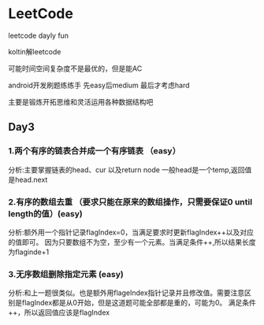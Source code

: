 # LeetCode
leetcode dayly fun

koltin解leetcode 

可能时间空间复杂度不是最优的，但是能AC

android开发刷题练练手 先easy后medium 最后才考虑hard

主要是锻炼开拓思维和灵活运用各种数据结构吧


## Day3

### 1.两个有序的链表合并成一个有序链表 （easy）
分析:主要掌握链表的head、cur 以及return node   一般head是一个temp,返回值是head.next

### 2.有序的数组去重  （要求只能在原来的数组操作，只需要保证0 until length的值）(easy)
分析:额外用一个指针记录flagIndex=0，当满足要求时更新flagIndex++以及对应的值即可。
因为只要数组不为空，至少有一个元素。当满足条件++,所以结果长度为flaginde+1

### 3.无序数组删除指定元素 (easy)
分析:和上一题很类似。也是额外用flageIndex指针记录并且修改值。需要注意区别是flagIndex都是从0开始，但是这道题可能全部都是重的，可能为0。
满足条件++，所以返回值应该是flagIndex
